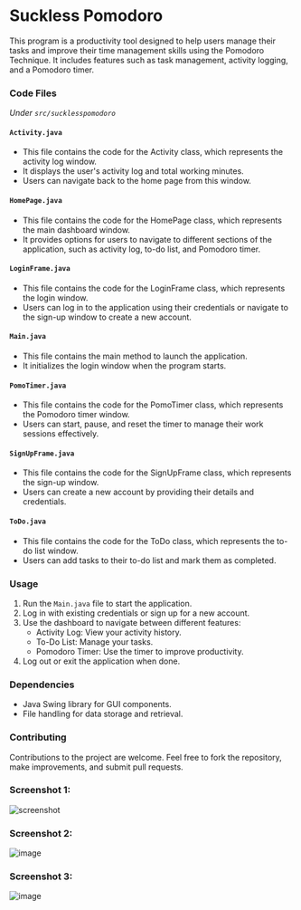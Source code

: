 # Suckless Pomodoro

This program is a productivity tool designed to help users manage their tasks and improve their time management skills using the Pomodoro Technique. It includes features such as task management, activity logging, and a Pomodoro timer.



### Code Files
*Under `src/sucklesspomodoro`*

#### `Activity.java`

- This file contains the code for the Activity class, which represents the activity log window.
- It displays the user's activity log and total working minutes.
- Users can navigate back to the home page from this window.

#### `HomePage.java`

- This file contains the code for the HomePage class, which represents the main dashboard window.
- It provides options for users to navigate to different sections of the application, such as activity log, to-do list, and Pomodoro timer.

#### `LoginFrame.java`

- This file contains the code for the LoginFrame class, which represents the login window.
- Users can log in to the application using their credentials or navigate to the sign-up window to create a new account.

#### `Main.java`

- This file contains the main method to launch the application.
- It initializes the login window when the program starts.

#### `PomoTimer.java`

- This file contains the code for the PomoTimer class, which represents the Pomodoro timer window.
- Users can start, pause, and reset the timer to manage their work sessions effectively.

#### `SignUpFrame.java`

- This file contains the code for the SignUpFrame class, which represents the sign-up window.
- Users can create a new account by providing their details and credentials.

#### `ToDo.java`

- This file contains the code for the ToDo class, which represents the to-do list window.
- Users can add tasks to their to-do list and mark them as completed.

### Usage

1. Run the `Main.java` file to start the application.
2. Log in with existing credentials or sign up for a new account.
3. Use the dashboard to navigate between different features:
   - Activity Log: View your activity history.
   - To-Do List: Manage your tasks.
   - Pomodoro Timer: Use the timer to improve productivity.
4. Log out or exit the application when done.

### Dependencies

- Java Swing library for GUI components.
- File handling for data storage and retrieval.

### Contributing

Contributions to the project are welcome. Feel free to fork the repository, make improvements, and submit pull requests.



### Screenshot 1:
![screenshot](https://github.com/majdaltouzach/WSUCougHacks2024/assets/93485057/5987c898-7554-44f0-a69b-77b85eb477c6)

### Screenshot 2:
![image](https://github.com/majdaltouzach/WSUCougHacks2024/assets/93485057/f053cbe0-02ae-4369-ad54-7921d32f755b)

### Screenshot 3:
![image](https://github.com/majdaltouzach/WSUCougHacks2024/assets/93485057/2f245b30-08df-4234-b7b7-27a657e3b65a)


